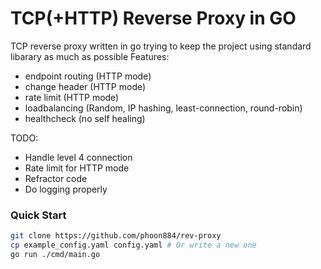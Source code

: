 # TCP(+HTTP) Reverse Proxy in GO
TCP reverse proxy written in go trying to keep the project using standard libarary as much as possible
Features:
- endpoint routing (HTTP mode)
- change header (HTTP mode)
- rate limit (HTTP mode) 
- loadbalancing (Random, IP hashing, least-connection, round-robin)
- healthcheck (no self healing) 

TODO:
- Handle level 4 connection
- Rate limit for HTTP mode
- Refractor code
- Do logging properly
### Quick Start
```bash
git clone https://github.com/phoon884/rev-proxy
cp example_config.yaml config.yaml # Or write a new one
go run ./cmd/main.go
```
